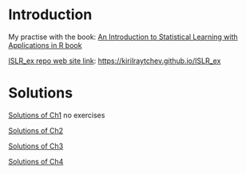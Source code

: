 # Introduction

My practise with the book: [An Introduction to Statistical Learning with Applications in R book](http://www-bcf.usc.edu/~gareth/ISL/) 

[ISLR_ex repo web site link](https://kirilraytchev.github.io/ISLR_ex): https://kirilraytchev.github.io/ISLR_ex

# Solutions

[Solutions of Ch1]() no exercises

[Solutions of Ch2](https://kirilraytchev.github.io/ISLR_ex/Ch2.html)

[Solutions of Ch3](https://kirilraytchev.github.io/ISLR_ex/Ch3.html)

[Solutions of Ch4](https://kirilraytchev.github.io/ISLR_ex/Ch4.html)